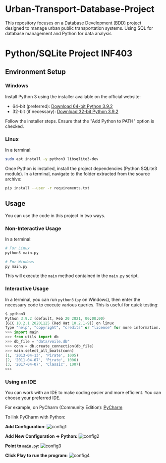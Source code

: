 # Urban-Transport-Database-Project
This repository focuses on a Database Development (BDD) project designed to manage urban public transportation systems. Using SQL for database management and Python for data analysis


# Python/SQLite Project INF403

## Environment Setup

### Windows

Install Python 3 using the installer available on the official website:
* 64-bit (preferred): [Download 64-bit Python 3.9.2](https://www.python.org/ftp/python/3.9.2/python-3.9.2-amd64.exe)
* 32-bit (if necessary): [Download 32-bit Python 3.9.2](https://www.python.org/ftp/python/3.9.2/python-3.9.2.exe)

Follow the installer steps. Ensure that the "Add Python to PATH" option is checked.

### Linux

In a terminal:

```bash
sudo apt install -y python3 libsqlite3-dev
```

Once Python is installed, install the project dependencies (Python SQLite3 module). In a terminal, navigate to the folder extracted from the source archive:

```bash
pip install --user -r requirements.txt
```

## Usage

You can use the code in this project in two ways.

### Non-Interactive Usage

In a terminal:

```bash
# For Linux
python3 main.py

# For Windows
py main.py
```

This will execute the `main` method contained in the `main.py` script.

### Interactive Usage

In a terminal, you can run `python3` (`py` on Windows), then enter the necessary code to execute various queries. This is useful for quick testing:

```python
$ python3
Python 3.9.2 (default, Feb 20 2021, 00:00:00)
[GCC 10.2.1 20201125 (Red Hat 10.2.1-9)] on linux
Type "help", "copyright", "credits" or "license" for more information.
>>> import main
>>> from utils import db
>>> db_file = "data/voile.db"
>>> conn = db.create_connection(db_file)
>>> main.select_all_boats(conn)
(1, '2013-04-13', 'Pirate', 1005)
(2, '2011-04-07', 'Pirate', 1006)
(3, '2017-04-07', 'Classic', 1007)
>>> 
```

### Using an IDE

You can work with an IDE to make coding easier and more efficient. You can choose your preferred IDE.

For example, on PyCharm (Community Edition):
[PyCharm](https://www.jetbrains.com/pycharm/) 

To link PyCharm with Python:

**Add Configuration:**
![config1](./doc/img/config_pycharm1.png)

**Add New Configuration -> Python:**
![config2](./doc/img/config_pycharm2.png)

**Point to `main.py`:**
![config3](./doc/img/config_pycharm3.png)

**Click Play to run the program:**
![config4](./doc/img/config_pycharm4.png)

